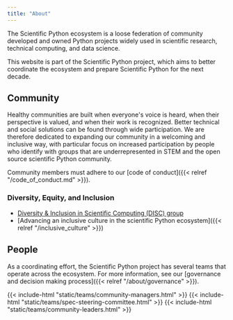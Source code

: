 ```yaml
---
title: "About"
---
```


The Scientific Python ecosystem is a loose federation of community
developed and owned Python projects widely used in scientific research, technical
computing, and data science.

This website is part of the Scientific Python project, which aims to better
coordinate the ecosystem and prepare Scientific Python for the next decade.

## Community

Healthy communities are built when everyone's voice is heard,
when their perspective is valued, and when their work is recognized.
Better technical and social solutions can be found through wide participation.
We are therefore dedicated to expanding our community in a welcoming and inclusive way,
with particular focus on increased participation by people who identify with groups that are
underrepresented in STEM and the open source scientific Python community.

Community members must adhere to our [code of conduct]({{< relref "/code_of_conduct.md" >}}).

### Diversity, Equity, and Inclusion

- [Diversity & Inclusion in Scientific Computing (DISC) group](https://numfocus.org/programs/diversity-inclusion)
- [Advancing an inclusive culture in the scientific Python ecosystem]({{< relref "/inclusive_culture" >}})

## People

As a coordinating effort, the Scientific Python project has several teams that operate across the ecosystem.
For more information, see our [governance and decision making process]({{< relref "/about/governance" >}}).

{{< include-html "static/teams/community-managers.html" >}}
{{< include-html "static/teams/spec-steering-committee.html" >}}
{{< include-html "static/teams/community-leaders.html" >}}
